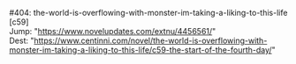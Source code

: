 #404: the-world-is-overflowing-with-monster-im-taking-a-liking-to-this-life [c59] <br/>
Jump: "https://www.novelupdates.com/extnu/4456561/" <br/>
Dest: "https://www.centinni.com/novel/the-world-is-overflowing-with-monster-im-taking-a-liking-to-this-life/c59-the-start-of-the-fourth-day/"